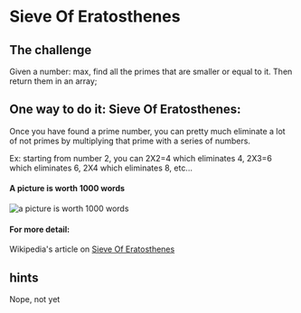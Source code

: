 # Sieve Of Eratosthenes #

## The challenge  ##
Given a number: max, find all the primes that are smaller or equal to it.
Then return them in an array;

## One way to do it: Sieve Of Eratosthenes: ##
Once you have found a prime number, you can pretty much eliminate
a lot of not primes by multiplying that prime with a series of numbers.

Ex: starting from number 2, you can 2X2=4 which eliminates 4, 2X3=6 which eliminates 6,
2X4 which eliminates 8, etc...

#### A picture is worth 1000 words ####
![a picture is worth 1000 words](https://upload.wikimedia.org/wikipedia/commons/b/b9/Sieve_of_Eratosthenes_animation.gif)

#### For more detail: ####
Wikipedia's article on [Sieve Of Eratosthenes](https://en.wikipedia.org/wiki/Sieve_of_Eratosthenes)

## hints ##
Nope, not yet

